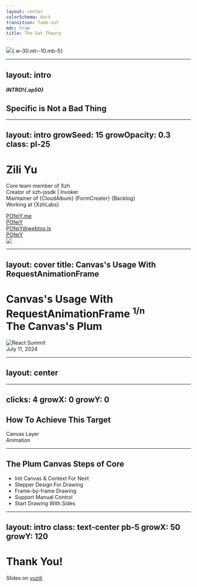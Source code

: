 ```yaml
---
layout: center
colorSchema: dark
transition: fade-out
mdc: true
title: The Set Theory
---
```


![](/unplugin.svg){.w-30.mt--10.mb-5}

<!--
各位同事晚上好，好久不见，很开心又在前端技术部落与大家见面，一起进行技术交流。
-->

---
layout: intro
---

##### INTRO!{.op50}

## Specific is Not a Bad Thing

<!--
"把自律当成一种习惯，耐心是生活的关键"。

web前端技术领域的学习旅途中，坚持是一件不太容易的事情，保有初心一路走下去的同学会显得很“特殊”。当然，这并不是一件坏事。
在目前“泛平台化”的大环境下，需要时常提醒我们是开发者，一群专业的开发者。

好！我们直接进入正题：
-->

---
layout: intro
growSeed: 15
growOpacity: 0.3
class: pl-25
---

# Zili Yu

<div class="[&>*]:important-leading-10 opacity-80">

Core team member of Xzh<br>
Creator of xzh-jssdk | Invoker<br>
Maintainer of {CloudAlbum} {FormCreater} {Backlog}<br>
Working at {XzhLabs}<br>

</div>

<div my-10 w-min flex="~ gap-1" items-center justify-center>
  <div i-ri-user-3-line op50 ma text-xl />
  <div><a href="https://github.com/POfeiY" target="_blank" class="border-none! font-300">POfeiY.me</a></div>
  <div i-ri-github-line op50 ma text-xl ml4/>
  <div><a href="https://github.com/POfeiY" target="_blank" class="border-none! font-300">POfeiY</a></div>
  <div i-ri-mastodon-line op50 ma text-xl ml4 />
  <div><a href="https://github.com/POfeiY" target="_blank" class="border-none! font-300">POfeiY@webtoo.ls</a></div>
  <div i-ri-twitter-x-line op50 ma text-xl ml4/>
  <div><a href="https://github.com/POfeiY" target="_blank" class="border-none! font-300">POfeiY</a></div>
</div>

<img src="https://avatars.githubusercontent.com/u/18592121?v=4" rounded-full w-35 abs-tr mt-32 mr-30 />

<div flex="~ gap2">

</div>

<!--
各位同事晚上好，我是任职于技术服务中心兴智汇团队的一名web前端开发，余自立。目前主要负责的项目有兴智汇底座JS-SDK、兴智汇通用组件（如云相册、通用表单、统一待办等组件）。开源社区摸鱼玩家，欢迎各位同事空了多多联系，一起交流技术与感情。

今天带来的分享技术主题的是一个小小的动画效果，使用最基础canvas api与requestAnimationFrame实现，稍后将进行主要步骤讲解、并与大家一起完成demo。

接下来我们先简单讲解下所需要用到的技术知识点：requestAnimationFrame & Canvas
-->

---
layout: cover
title: Canvas's Usage With RequestAnimationFrame
---

<h1 flex="~ col">
<div text-2xl origin-top-left transition duration-500 :class="$clicks <= 2 ? 'scale-150' : 'op50'">
  <span v-click>Canvas's Usage With </span>
  <span>RequestAnimationFrame </span>
  <sup v-click>1/n</sup>
</div>
<div mt1 forward:delay-300 v-click>The Canvas's Plum</div>
</h1>

<div abs-br mx-10 my-11 flex="~ col gap-2 items-end" text-left v-click="1">
  <img src="/react-summit.svg" w-22 alt="React Summit" />
  <div text-xs opacity-75>July 11, 2024</div>
</div>

<!--

requestAnimationFrame挂载在全局window对象上，可以告诉浏览器——你希望执行一个动画，并且要求浏览器在下次重绘之前调用指定的回调函数更新动画。该方法需要传入一个回调函数作为参数，该回调函数会在浏览器下一次重绘之前执行。回调函数执行次数通常是每秒 60 次，但在大多数遵循 W3C 建议的浏览器中，回调函数执行次数通常与浏览器屏幕刷新次数相匹配。

其中timestamp参数会传入回调方法中，它指示当前被 requestAnimationFrame() 排序的回调函数被触发的时间。在同一个帧中的多个回调函数，它们每一个都会接受到一个相同的时间戳，即使在计算上一个回调函数的工作负载期间已经消耗了一些时间。该时间戳是一个十进制数，单位为毫秒，最小精度为 1ms

我们将一起对该方法进行封装，实现循环调用生成Canvas树枝节点，并且支持手动暂停与恢复动画的执行操作。

Canvas想必大家都很熟悉，给一张画布，可以用于动画、游戏画面、数据可视化、图片编辑以及实时视频处理等应用场景，开源社区中也有很多工具库，如游戏制作的EaselJs、数据热力图heatmap.js，当然熟悉的3D绘制的同学应该知道还可以在WebGL中使用。
使用方法很简单，初始化一张画布，获取到context，就可以绘制线条、矩形、圆弧等基本形状。当然今天我们的demo中绘制过程仅涉及到线条绘制，稍后会在demo实现过程中进行演示。

我们先来看看最终实现的demo效果。
-->

---
layout: center
---

<Plum />

<!--
这是一张400*400大小的画布，我们来简单操作一下，启动后可以看见仿生树自动开始绘制，点击暂停按钮则停止绘制，再点击继续则仿生树又开始野蛮生长。从demo可见在canvas画布上绘制一颗小树,树枝的长度、生长角度在一定范围内是随机的（画框边界控制）

这里特别说明一点，就是canvas画布的width和height属性与style样式中的width与height是不同的，前者是真实画布大小（不可见），后者是浏览器渲染到视口中的大小是我们可见的。如不手动设置画布的宽高则采用默认的300*150的大小

这里我们使用tldraw工具演示绘制思路，首先树枝的长度和生长角度在绘制过程中都有一定的随机性，这里角度的设计我们定义了一个最大的正负15度夹角并乘上随机值，长度的计算稍微多了一些步骤，使用正余弦函数进行计算，相信在做的小伙伴都很熟悉，这里就简要跳过了。（直接coding实现该方法，备用）
-->

---
clicks: 4
growX: 0
growY: 0
---

## How To Achieve This Target

<div
  v-click="1"
  absolute w-200 h-200 left-20 border="~ gray/50 rounded-full" bg-gray:20 text-5xl
  flex="~ items-center justify-center"
  transition-all duration-500
  :class="$clicks === 4 ? 'scale-100' : 'scale-80'"
>
  Canvas Layer
  <div
    v-click="2"
    absolute w-70 h-70 left-65 top-10 border="~ blue rounded-full"
    bg-blue:20 text-4xl text-blue flex="~ items-center justify-center"
    transition-all duration-500
    :class="$clicks >= 3 ? 'scale-100' : 'scale-80'"
  >
    Animation
  </div>
</div>

<!--
如何实现的呢？

其实就像看起来的那么简单：

首先，初始化画布设置宽高 dpi-设备像素比

关键在于怎么设计动画并支持手动启动和停止。上面有安利到我们会使用requestAniamtionFrame实现，但是我们都知道这个方法传入的回调仅会在下一次绘制之前执行一次，该怎么办呢？

（等待2s）仔细观察演示demo会发现，可以通过迭代实现，每次绘制上一层树枝结束判断边界碰撞，未达边界着随机生成下一次绘制的树枝，如此反复完成。

下面我将本次绘制大致分为5个步骤：

-->

---

## The Plum Canvas Steps of Core

<div h-100 flex="~ items-center">
<v-clicks>

- Init Canvas & Context For Next
- Stepper Design For Drawing
- Frame-by-frame Drawing
- Support Manual Control
- Start Drawing With Sides

</v-clicks>
</div>

<!--
实现该动画的核心步骤有如下五个步骤：
1、初始化canvas画布和context
2、设计绘制所需的步进动画
3、使用requestAnimationFrame设计帧动画
4、封装hook支持手动启动帧动画
5、随机设置边界出生点

接来下，让我们一起来编码实现

首先初始化一个canvas画布，再画一条简单的线试试

beiginPath
moveTo
lineTo
stroke
-->

---
layout: intro
class: text-center pb-5
growX: 50
growY: 120
---

# Thank You!

Slides on [yuzili](https://github.com/POfeiY/talks.git)

<!--
That's all for my talk, hope you enjoy. Thank you!

总结一下，本次演示demo主要应用到了canvas与requestAnimationFrame，其中canvas的使用频率较高，这里再扩展一些内容，对比下Canvas与SVG:

[拓展了解] SVG or Canvas
Canvas 是基于脚本的，通过 JavaScript 指令来动态绘图。而 SVG 则是使用 XML 文档来描述矢量图。

Canvas 提供的绘图能力更底层，适合做到像素级的图形处理，能动态渲染和绘制大数据量的图形。而 SVG 抽象层次更高，声明描述式的接口功能更丰富，内置了大量的图形、滤镜和动画等，方便进行文档元素的维护，也能导出为文件脱离浏览器环境使用。

如果单就图表库的视角来看，选择 Canvas 和 SVG 各有千秋。小画布、大数据量的场景适合用 Canvas，譬如热力图、大数据量的散点图等。如果画布非常大，有缩放、平移等高频的交互，或者移动端对内存占用量非常敏感等场景，可以使用 SVG 的方案。

当然以上演示的demo仅作示例参考，有兴趣的同学可以加入我们一并研讨学习。
-->
